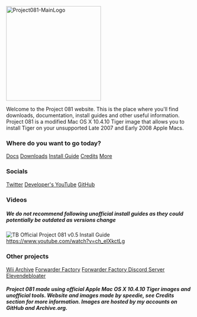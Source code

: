 <img width="256" alt="Project081-MainLogo" src="https://user-images.githubusercontent.com/71722170/143572664-dd5c2017-4ed7-4612-880d-783ab828aa28.png">

Welcome to the Project 081 website. This is the place where you'll find downloads, documentation, install guides and other useful information.
Project 081 is a modified Mac OS X 10.4.10 Tiger image that allows you to install Tiger on your unsupported Late 2007 and Early 2008 Apple Macs.

### **Where do you want to go today?**

[Docs](https://p081.github.io/wiki "Docs") [Downloads](https://p081.github.io/downloads "Downloads") [Install Guide](https://p081.github.io/installguide "InstallGuide") [Credits](https://p081.github.io/credits "Credits") [More](https://p081.github.io/more "More")

### **Socials**

[Twitter](https://twitter.com/@project081 "Twitter") [Developer's YouTube](https://youtube.com/speedie "DevYT") [GitHub](https://github.com/p081 "GitHub")

### Videos

##### **We do not recommend following unofficial install guides as they could potentially be outdated as versions change**
![TB](https://user-images.githubusercontent.com/71722170/143601345-761ddf55-66c9-48b7-bd36-c4828cbbae7a.jpeg)
Official Project 081 v0.5 Install Guide
https://www.youtube.com/watch?v=ch_eIXkctLg

### Other projects

[Wii Archive](https://github.com/ForwarderFactory/wii "Wii") [Forwarder Factory](https://youtube.com/ForwarderFactory "FFYT") [Forwarder Factory Discord Server](https://ffdiscord.github.io "FFDiscord") [Elevendebloater](https://github.com/speediegamer/Elevendebloater "Debloater")




##### Project 081 made using official Apple Mac OS X 10.4.10 Tiger images and unofficial tools. Website and images made by speedie, see Credits section for more information. Images are hosted by my accounts on GitHub and Archive.org.
